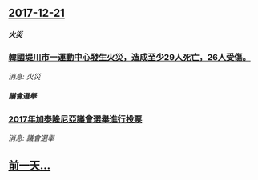 ## [2017-12-21](/news/2017/12/21/index.md)

##### 火災
### [韓國堤川市一運動中心發生火災，造成至少29人死亡，26人受傷。 ](/news/2017/12/21/韓國堤川市一運動中心發生火災-造成至少29人死亡-26人受傷.md)
_消息: 火災_

##### 議會選舉
### [2017年加泰隆尼亞議會選舉進行投票 ](/news/2017/12/21/2017年加泰隆尼亞議會選舉進行投票.md)
_消息: 議會選舉_

## [前一天...](/news/2017/12/20/index.md)

